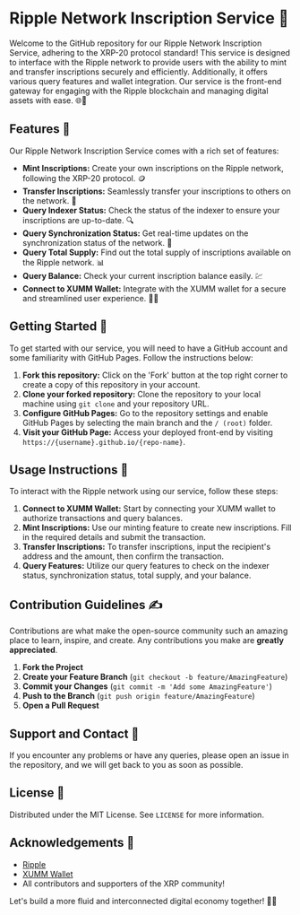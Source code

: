 # Ripple Network Inscription Service :ledger:

Welcome to the GitHub repository for our Ripple Network Inscription Service, adhering to the XRP-20 protocol standard! This service is designed to interface with the Ripple network to provide users with the ability to mint and transfer inscriptions securely and efficiently. Additionally, it offers various query features and wallet integration. Our service is the front-end gateway for engaging with the Ripple blockchain and managing digital assets with ease. 🌐💼

## Features 🚀

Our Ripple Network Inscription Service comes with a rich set of features:

- **Mint Inscriptions:** Create your own inscriptions on the Ripple network, following the XRP-20 protocol. 🪙
- **Transfer Inscriptions:** Seamlessly transfer your inscriptions to others on the network. 🔄
- **Query Indexer Status:** Check the status of the indexer to ensure your inscriptions are up-to-date. 🔍
- **Query Synchronization Status:** Get real-time updates on the synchronization status of the network. 🔄
- **Query Total Supply:** Find out the total supply of inscriptions available on the Ripple network. 📊
- **Query Balance:** Check your current inscription balance easily. 💹
- **Connect to XUMM Wallet:** Integrate with the XUMM wallet for a secure and streamlined user experience. 🔗👛

## Getting Started 🌟

To get started with our service, you will need to have a GitHub account and some familiarity with GitHub Pages. Follow the instructions below:

1. **Fork this repository:** Click on the 'Fork' button at the top right corner to create a copy of this repository in your account.
2. **Clone your forked repository:** Clone the repository to your local machine using `git clone` and your repository URL.
3. **Configure GitHub Pages:** Go to the repository settings and enable GitHub Pages by selecting the main branch and the `/ (root)` folder.
4. **Visit your GitHub Page:** Access your deployed front-end by visiting `https://{username}.github.io/{repo-name}`.

## Usage Instructions 📘

To interact with the Ripple network using our service, follow these steps:

1. **Connect to XUMM Wallet:** Start by connecting your XUMM wallet to authorize transactions and query balances.
2. **Mint Inscriptions:** Use our minting feature to create new inscriptions. Fill in the required details and submit the transaction.
3. **Transfer Inscriptions:** To transfer inscriptions, input the recipient's address and the amount, then confirm the transaction.
4. **Query Features:** Utilize our query features to check on the indexer status, synchronization status, total supply, and your balance.

## Contribution Guidelines ✍️

Contributions are what make the open-source community such an amazing place to learn, inspire, and create. Any contributions you make are **greatly appreciated**.

1. **Fork the Project**
2. **Create your Feature Branch** (`git checkout -b feature/AmazingFeature`)
3. **Commit your Changes** (`git commit -m 'Add some AmazingFeature'`)
4. **Push to the Branch** (`git push origin feature/AmazingFeature`)
5. **Open a Pull Request**

## Support and Contact 🤝

If you encounter any problems or have any queries, please open an issue in the repository, and we will get back to you as soon as possible.

## License 📝

Distributed under the MIT License. See `LICENSE` for more information.

## Acknowledgements 🎉

- [Ripple](https://ripple.com/)
- [XUMM Wallet](https://xumm.app/)
- All contributors and supporters of the XRP community!

Let's build a more fluid and interconnected digital economy together! 💫🔗

